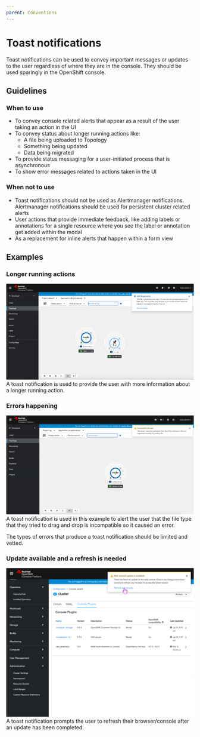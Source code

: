 ```yaml
---
parent: Conventions
---
```


# Toast notifications

Toast notifications can be used to convey important messages or updates to the user regardless of where they are in the console. They should be used sparingly in the OpenShift console.

## Guidelines
### When to use

* To convey console related alerts that appear as a result of the user taking an action in the UI
* To convey status about longer running actions like:
  * A file being uploaded to Topology
  * Something being updated
  * Data being migrated
* To provide status messaging for a user-initiated process that is asynchronous
* To show error messages related to actions taken in the UI

### When not to use

* Toast notifications should not be used as Alertmanager notifications. Alertmanager notifications should be used for persistent cluster related alerts
* User actions that provide immediate feedback, like adding labels or annotations for a single resource where you see the label or annotation get added within the modal
* As a replacement for inline alerts that happen within a form view

## Examples
### Longer running actions

![Longer running action toast notification](../images/toast-notifications-longer-running-action.png)
A toast notification is used to provide the user with more information about a longer running action.

### Errors happening

![Error toast notification](../images/toast-notifications-error.png)
A toast notification is used in this example to alert the user that the file type that they tried to drag and drop is incompatible so it caused an error.

The types of errors that produce a toast notification should be limited and vetted.

### Update available and a refresh is needed

![Refresh toast notification](../images/toast-notifications-refresh.png)
A toast notification prompts the user to refresh their browser/console after an update has been completed.
